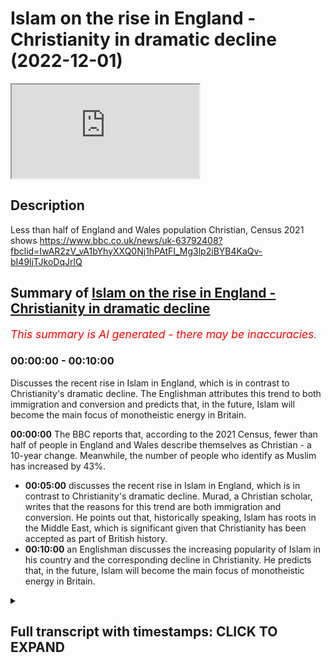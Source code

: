 # Islam on the rise in England - Christianity in dramatic decline (2022-12-01)

<iframe loading='lazy' src='https://www.youtube.com/embed/R1IF9maoMj8'></iframe>

## Description

Less than half of England and Wales population Christian, Census 2021 shows https://www.bbc.co.uk/news/uk-63792408?fbclid=IwAR2zV_vA1bYhyXXQ0Nj1hPAtFI_Mg3lp2iBYB4KaQv-bI49ljTJkoDqJrlQ

## Summary of [Islam on the rise in England - Christianity in dramatic decline](https://www.youtube.com/watch?v=R1IF9maoMj8)


*<span style="color:red; font-size:125%">This summary is AI generated - there may be inaccuracies</span>. [](/)*

### <a onclick="modifyYTiframeseektime('0')">00:00:00</a> - <a onclick="modifyYTiframeseektime('600')">00:10:00</a>

Discusses the recent rise in Islam in England, which is in contrast to Christianity's dramatic decline. The Englishman attributes this trend to both immigration and conversion and predicts that, in the future, Islam will become the main focus of monotheistic energy in Britain.

**<a onclick="modifyYTiframeseektime('0')">00:00:00</a>** The BBC reports that, according to the 2021 Census, fewer than half of people in England and Wales describe themselves as Christian - a 10-year change. Meanwhile, the number of people who identify as Muslim has increased by 43%.
* **<a onclick="modifyYTiframeseektime('300')">00:05:00</a>** discusses the recent rise in Islam in England, which is in contrast to Christianity's dramatic decline. Murad, a Christian scholar, writes that the reasons for this trend are both immigration and conversion. He points out that, historically speaking, Islam has roots in the Middle East, which is significant given that Christianity has been accepted as part of British history.
* **<a onclick="modifyYTiframeseektime('600')">00:10:00</a>** an Englishman discusses the increasing popularity of Islam in his country and the corresponding decline in Christianity. He predicts that, in the future, Islam will become the main focus of monotheistic energy in Britain.

<details><summary><h2>Full transcript with timestamps: CLICK TO EXPAND</h2></summary>

<a onclick="modifyYTiframeseektime('3')">0:00:03</a> Some rather astonishing religious news hit the 
headlines yesterday here in the UK and I want to    
<a onclick="modifyYTiframeseektime('10')">0:00:10</a> focus on how it affects Christians and Muslims 
here the BBC reported quote for the first time    
<a onclick="modifyYTiframeseektime('17')">0:00:17</a> fewer than half of people in England and Wales 
describe themselves as Christian the census    
<a onclick="modifyYTiframeseektime('24')">0:00:24</a> 2021 has revealed the proportion of people who 
said they were Christian was 46.2 percent down    
<a onclick="modifyYTiframeseektime('34')">0:00:34</a> from 59.3 percent in the last census in 2011 
that's 10 years ago in contrast the number    
<a onclick="modifyYTiframeseektime('43')">0:00:43</a> who said they had no religion increased to 
37.2 percent of the population up from a    
<a onclick="modifyYTiframeseektime('51')">0:00:51</a> quarter and interestingly those identifying as 
Muslim Rose from 4.9 in 2011 to 6.5 last year    
<a onclick="modifyYTiframeseektime('63')">0:01:03</a> now the census is carried out every 10 
years by the office for National statistics    
<a onclick="modifyYTiframeseektime('70')">0:01:10</a> Professor Linda Woodhead commented ticking no 
religion does not mean having no beliefs she    
<a onclick="modifyYTiframeseektime('77')">0:01:17</a> said and Linda is Professor of religious 
studies at King's College here in London    
<a onclick="modifyYTiframeseektime('83')">0:01:23</a> she said some will be atheists a lot would 
be agnostic they just say I don't really    
<a onclick="modifyYTiframeseektime('89')">0:01:29</a> know and some will be spiritual and be doing 
spiritual Things She Said Scotland's census    
<a onclick="modifyYTiframeseektime('96')">0:01:36</a> by the way was due to take place last year but 
was delayed by a year due to the covid pandemic    
<a onclick="modifyYTiframeseektime('104')">0:01:44</a> now in another report in the guardian we 
read the census revealed a 5.5 million    
<a onclick="modifyYTiframeseektime('112')">0:01:52</a> four in the number of people who describe 
themselves as Christian now that's a 17 full    
<a onclick="modifyYTiframeseektime('120')">0:02:00</a> and a 1.2 million rise in the number of people 
who say they follow Islam bringing the Muslim    
<a onclick="modifyYTiframeseektime('128')">0:02:08</a> population to 3.9 million now that's a 43 increase 
in the number of people who identify as Muslim    
<a onclick="modifyYTiframeseektime('137')">0:02:17</a> uh the guardian says it's the first time in 
a census of England and Wales that fewer than    
<a onclick="modifyYTiframeseektime('144')">0:02:24</a> half the population have described themselves as 
Christian so it's the first time in history that    
<a onclick="modifyYTiframeseektime('151')">0:02:31</a> uh less than half the population call themselves 
Christians it's a very significant watershed    
<a onclick="modifyYTiframeseektime('157')">0:02:37</a> moment so according to the new census to summarize 
there are nearly four million Muslims in England    
<a onclick="modifyYTiframeseektime('166')">0:02:46</a> and Wales and all this despite the negative 
media coverage of Islam in the popular press    
<a onclick="modifyYTiframeseektime('174')">0:02:54</a> Five Pillars the Muslim news site in 
the UK says and I quote that London    
<a onclick="modifyYTiframeseektime('180')">0:03:00</a> is the place London is the place with 
the highest concentration of Muslims    
<a onclick="modifyYTiframeseektime('186')">0:03:06</a> 15 percent of malandanas describe themselves 
as Muslim up from 12.6 in 2021 that's just    
<a onclick="modifyYTiframeseektime('195')">0:03:15</a> last year from 12 to 15 this means that over 
1.3 million Muslims are living in London alone  
<a onclick="modifyYTiframeseektime('207')">0:03:27</a> commenting on this uh latest Census Data the 
Muslim Council of Britain Secretary General Zara    
<a onclick="modifyYTiframeseektime('214')">0:03:34</a> Muhammad said and I quote while our nation has an 
increasingly aging population the contribution to    
<a onclick="modifyYTiframeseektime('222')">0:03:42</a> the workforce of a youthful Muslim population 
remains a strategic National Asset the last    
<a onclick="modifyYTiframeseektime('230')">0:03:50</a> decade has seen more second and third generation 
Muslims confident of our faith and place in    
<a onclick="modifyYTiframeseektime('237')">0:03:57</a> society contributing immensely to the economic 
recovery and vitality of our nation and quote    
<a onclick="modifyYTiframeseektime('247')">0:04:07</a> now why should this matter to The Wider Muslim 
population what relevance does Islam have well    
<a onclick="modifyYTiframeseektime('255')">0:04:15</a> I'd like to introduce you to a man called Henry 
stubb and I'm going to be reading uh from this    
<a onclick="modifyYTiframeseektime('262')">0:04:22</a> marvelous book called uh traveling home essays 
on Islam and Europe by Abdul Hakeem who teaches    
<a onclick="modifyYTiframeseektime('269')">0:04:29</a> uh Islam at the University of Cambridge and 
um in his book on page 85 he introduces us    
<a onclick="modifyYTiframeseektime('277')">0:04:37</a> to Henry's stub he was a physician a doctor to 
James the first James the first who died in 1625    
<a onclick="modifyYTiframeseektime('286')">0:04:46</a> was King of England and he famously of course 
produced the King James version of the Bible    
<a onclick="modifyYTiframeseektime('293')">0:04:53</a> that's why it's called the King James version of 
the Bible so Henry stubb was his uh his physician    
<a onclick="modifyYTiframeseektime('299')">0:04:59</a> and he wrote uh Stubbs wrote the first 
according to Tim winter here Abdul Hakim    
<a onclick="modifyYTiframeseektime('305')">0:05:05</a> Murad the first appreciative biography of 
the Prophet ever written by a Christian    
<a onclick="modifyYTiframeseektime('312')">0:05:12</a> and this indicates he writes the real 
convergence of which the real conversions which    
<a onclick="modifyYTiframeseektime('319')">0:05:19</a> his contemporaries noticed between Islam and a 
certain kind of puritanism puritanism was the the    
<a onclick="modifyYTiframeseektime('327')">0:05:27</a> kind of movement of the day of kind of Evangelical 
renewal in the church and um Henry Stubbs writes    
<a onclick="modifyYTiframeseektime('335')">0:05:35</a> the following and it's kind of the Old English 
but I'd like to share it with you he writes this    
<a onclick="modifyYTiframeseektime('340')">0:05:40</a> is the sum of muhammadan religion that's what 
he means by Islam on the one hand not clogging    
<a onclick="modifyYTiframeseektime('348')">0:05:48</a> men's Faith with the necessity of believing a 
number of obtrusive Notions which they cannot    
<a onclick="modifyYTiframeseektime('355')">0:05:55</a> comprehend and which are often contradictory to 
the dictates of reason and Common Sense nor on    
<a onclick="modifyYTiframeseektime('364')">0:06:04</a> the other hand loading them with the performance 
of many Troublesome expensive and superstitious    
<a onclick="modifyYTiframeseektime('371')">0:06:11</a> ceremonies yet in joining a Jew observance of 
religious worship as the surest method to keep    
<a onclick="modifyYTiframeseektime('381')">0:06:21</a> men in the bounds of their Duty both to God and 
man end quote now the uh this is taken from his    
<a onclick="modifyYTiframeseektime('390')">0:06:30</a> book Stubbs book which is amazingly entitled an 
account of the rise and progress of muhammadanism    
<a onclick="modifyYTiframeseektime('397')">0:06:37</a> and a Vindication of him and his religion from 
the culminaries of the Christians now comrie is    
<a onclick="modifyYTiframeseektime('406')">0:06:46</a> as a way of saying the malicious misrepresentation 
the lies of the Christians now he is a Christian    
<a onclick="modifyYTiframeseektime('412')">0:06:52</a> of course himself it's interesting the this idea 
of Christian lies what one perhaps can still find    
<a onclick="modifyYTiframeseektime('418')">0:06:58</a> this at Speaker's Corner where Islam is routinely 
misrepresented uh quite often maliciously by uh    
<a onclick="modifyYTiframeseektime('426')">0:07:06</a> the Christian missionaries there I don't mean to 
say that all missionaries are like that of course    
<a onclick="modifyYTiframeseektime('430')">0:07:10</a> so this is a fascinating uh insight into the 
earliest appreciation in England we have of    
<a onclick="modifyYTiframeseektime('437')">0:07:17</a> Islam from a very senior and distinguished 
scholar physician to the king himself I    
<a onclick="modifyYTiframeseektime('443')">0:07:23</a> wonder if he had conversations with King James 
about uh Islam who knows so this tells us that    
<a onclick="modifyYTiframeseektime('453')">0:07:33</a> he was aware stops US aware of the similarity 
between the beliefs of Islam and his own    
<a onclick="modifyYTiframeseektime('459')">0:07:39</a> Unitarian Christianity and he can be seen 
as part of a growing Tradition at this time    
<a onclick="modifyYTiframeseektime('465')">0:07:45</a> expressing a dissatisfaction with the intellectual 
inconsistencies of trinitarianism as he saw it and    
<a onclick="modifyYTiframeseektime('474')">0:07:54</a> he's seeking to discover the original Unitarian 
roots of the Christian tradition in the Middle    
<a onclick="modifyYTiframeseektime('482')">0:08:02</a> East and this is very interesting because 
he identifies Islam with this and of course    
<a onclick="modifyYTiframeseektime('487')">0:08:07</a> we can go back to Moses and then to Jesus and to 
Muhammad peace be upon them all all of them from    
<a onclick="modifyYTiframeseektime('493')">0:08:13</a> the Middle East from the same part of the world 
and so even this early on there was a awareness    
<a onclick="modifyYTiframeseektime('499')">0:08:19</a> in some courses in England or the authenticity 
and the truth of Islam so this is the relevance    
<a onclick="modifyYTiframeseektime('506')">0:08:26</a> really of Islam it's a calling back uh to the ab 
the faith of Moses Abraham Jesus and Muhammad of    
<a onclick="modifyYTiframeseektime('514')">0:08:34</a> course peace be upon them all I believe in 
one God a Unitarian Faith a god of Mercy a    
<a onclick="modifyYTiframeseektime('520')">0:08:40</a> God of Justice a god of love and so on and this 
is part of English History it's not alien to it    
<a onclick="modifyYTiframeseektime('527')">0:08:47</a> um and all of these religions as I say find their 
Roots the historical roots in the Middle East    
<a onclick="modifyYTiframeseektime('532')">0:08:52</a> so if we have accepted Christianity as part of 
our history in England then Islam is no less a    
<a onclick="modifyYTiframeseektime('539')">0:08:59</a> part of the historical uh Heritage as well so um 
there we are I just wanted to share with amazing    
<a onclick="modifyYTiframeseektime('546')">0:09:06</a> news Islam is the one religion uh major world 
religion in Britain that is Bucking the trend    
<a onclick="modifyYTiframeseektime('551')">0:09:11</a> and is increasing its adherence quite dramatically 
mainly of course through immigration but not just    
<a onclick="modifyYTiframeseektime('558')">0:09:18</a> through immigration also through uh conversion 
there are hundreds of thousands at least of    
<a onclick="modifyYTiframeseektime('564')">0:09:24</a> English people who have converted to Islam 
and there's a steady stream of people who    
<a onclick="modifyYTiframeseektime('570')">0:09:30</a> are converting to the faith particularly and 
interestingly amongst women who are attracted    
<a onclick="modifyYTiframeseektime('576')">0:09:36</a> to the values of the faith the Dignity of women 
of course is a key theme in Islam spoken of in    
<a onclick="modifyYTiframeseektime('581')">0:09:41</a> the Quran and in the death of the Prophet himself 
upon whom be peace and this attracts many women    
<a onclick="modifyYTiframeseektime('588')">0:09:48</a> um over against the materialism and the 
sexualization of gender and and their own    
<a onclick="modifyYTiframeseektime('593')">0:09:53</a> sex of course that they see in wider Society so um 
this census result is a very interesting news um    
<a onclick="modifyYTiframeseektime('601')">0:10:01</a> the the inexorable I think the inexual decline of 
Christianity in Britain and the rise of Islam and    
<a onclick="modifyYTiframeseektime('608')">0:10:08</a> other um spiritualities as well not just Islam but 
Islam is by far the most significant um increase    
<a onclick="modifyYTiframeseektime('615')">0:10:15</a> I think of all and uh and it remains it will 
in the future I think become the main um focus    
<a onclick="modifyYTiframeseektime('624')">0:10:24</a> of monotheistic energy in Britain as the other 
abrahamic faiths uh decline anyway till next time  

</details>

